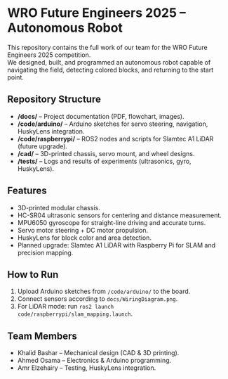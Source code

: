 # WRO Future Engineers 2025 – Autonomous Robot

This repository contains the full work of our team for the WRO Future Engineers 2025 competition.  
We designed, built, and programmed an autonomous robot capable of navigating the field, detecting colored blocks, and returning to the start point.

## Repository Structure
- **/docs/** – Project documentation (PDF, flowchart, images).
- **/code/arduino/** – Arduino sketches for servo steering, navigation, HuskyLens integration.
- **/code/raspberrypi/** – ROS2 nodes and scripts for Slamtec A1 LiDAR (future upgrade).
- **/cad/** – 3D-printed chassis, servo mount, and wheel designs.
- **/tests/** – Logs and results of experiments (ultrasonics, gyro, HuskyLens).

## Features
- 3D-printed modular chassis.
- HC-SR04 ultrasonic sensors for centering and distance measurement.
- MPU6050 gyroscope for straight-line driving and accurate turns.
- Servo motor steering + DC motor propulsion.
- HuskyLens for block color and area detection.
- Planned upgrade: Slamtec A1 LiDAR with Raspberry Pi for SLAM and precision mapping.

## How to Run
1. Upload Arduino sketches from `/code/arduino/` to the board.
2. Connect sensors according to `docs/WiringDiagram.png`.
3. For LiDAR mode: run `ros2 launch code/raspberrypi/slam_mapping.launch`.

## Team Members
- Khalid Bashar – Mechanical design (CAD & 3D printing).
- Ahmed Osama – Electronics & Arduino programming.
- Amr Elzehairy – Testing, HuskyLens integration.
